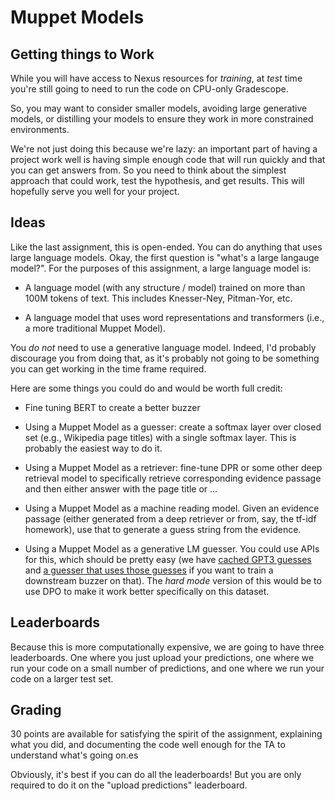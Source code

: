 
Muppet Models
=============


Getting things to Work
----------------------

While you will have access to Nexus resources for *training*, at
*test* time you're still going to need to run the code on CPU-only
Gradescope.

So, you may want to consider smaller models, avoiding large generative
models, or distilling your models to ensure they work in more
constrained environments.

We're not just doing this because we're lazy: an important part of
having a project work well is having simple enough code that will run
quickly and that you can get answers from.  So you need to think about
the simplest approach that could work, test the hypothesis, and get
results.  This will hopefully serve you well for your project.

Ideas
-----

Like the last assignment, this is open-ended.  You can do anything
that uses large language models.  Okay, the first question is "what's
a large langauge model?".  For the purposes of this assignment, a
large language model is:

  * A language model (with any structure / model) trained on more than
    100M tokens of text.  This includes Knesser-Ney, Pitman-Yor, etc.
  
  * A language model that uses word representations and transformers
    (i.e., a more traditional Muppet Model).

You *do not* need to use a generative language model.  Indeed, I'd
probably discourage you from doing that, as it's probably not going to
be something you can get working in the time frame required.

Here are some things you could do and would be worth full credit:

 * Fine tuning BERT to create a better buzzer

 * Using a Muppet Model as a guesser: create a softmax layer over
   closed set (e.g., Wikipedia page titles) with a single softmax
   layer.  This is probably the easiest way to do it.

 * Using a Muppet Model as a retriever: fine-tune DPR or some other
   deep retrieval model to specifically retrieve corresponding
   evidence passage and then either answer with the page title or ...

 * Using a Muppet Model as a machine reading model.  Given an evidence
   passage (either generated from a deep retriever or from, say, the
   tf-idf homework), use that to generate a guess string from the
   evidence.

 * Using a Muppet Model as a generative LM guesser.  You could use APIs for
   this, which should be pretty easy (we have [cached GPT3
   guesses](https://github.com/Pinafore/848Q/blob/main/models/gpt_cache.tar.gz)
   and [a guesser that uses those
   guesses](https://github.com/Pinafore/848Q/blob/main/muppet/gpr_guesser.py)
   if you want to train a downstream buzzer on that).  The *hard mode* version
   of this would be to use DPO to make it work better specifically on this
   dataset.

Leaderboards
------------

Because this is more computationally expensive, we are going to have
three leaderboards.  One where you just upload your predictions, one
where we run your code on a small number of predictions, and one where
we run your code on a larger test set.

Grading
-------

30 points are available for satisfying the spirit of the assignment,
explaining what you did, and documenting the code well enough for the
TA to understand what's going on.es

Obviously, it's best if you can do all the leaderboards!  But you are
only required to do it on the "upload predictions" leaderboard.
